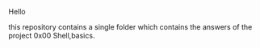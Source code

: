 Hello

this repository contains a single folder which contains the answers of 
the project 0x00 Shell,basics.
